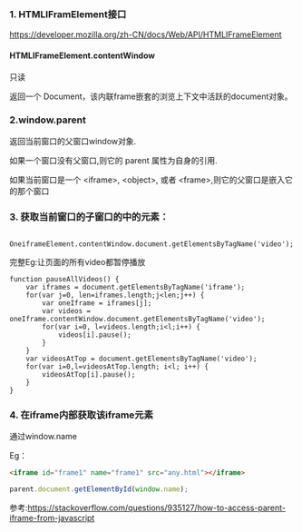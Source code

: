 ### 1. HTMLIFramElement接口
<https://developer.mozilla.org/zh-CN/docs/Web/API/HTMLIFrameElement>

#### HTMLIFrameElement.contentWindow 
只读

返回一个 Document，该内联frame嵌套的浏览上下文中活跃的document对象。

### 2.window.parent
返回当前窗口的父窗口window对象.

如果一个窗口没有父窗口,则它的 parent 属性为自身的引用.

如果当前窗口是一个 \<iframe>, \<object>, 或者 \<frame>,则它的父窗口是嵌入它的那个窗口

### 3. 获取当前窗口的子窗口的中的元素：
```
        OneiframeElement.contentWindow.document.getElementsByTagName('video');
```

完整Eg:让页面的所有video都暂停播放

```
function pauseAllVideos() {
    var iframes = document.getElementsByTagName('iframe');
    for(var j=0, len=iframes.length;j<len;j++) {
        var oneIframe = iframes[j];
        var videos = oneIframe.contentWindow.document.getElementsByTagName('video');
        for(var i=0, l=videos.length;i<l;i++) {
            videos[i].pause();
        }
    }
    var videosAtTop = document.getElementsByTagName('video');
    for(var i=0,l=videosAtTop.length; i<l; i++) {
        videosAtTop[i].pause();
    }
}
```

### 4. 在iframe内部获取该iframe元素

通过window.name

Eg：

``` html
<iframe id="frame1" name="frame1" src="any.html"></iframe>
```

```js
parent.document.getElementById(window.name);
```

参考:<https://stackoverflow.com/questions/935127/how-to-access-parent-iframe-from-javascript>